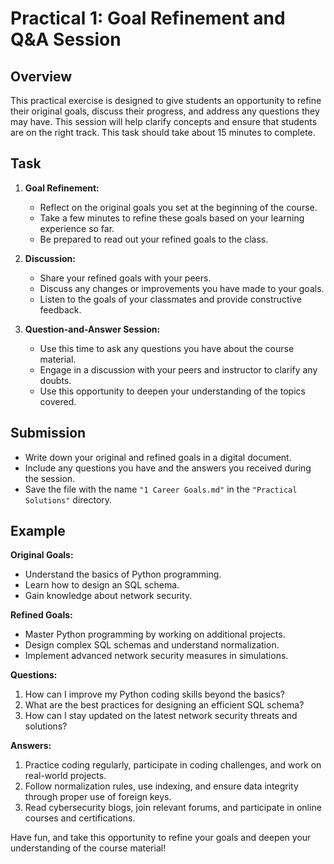 # Practical 1: Goal Refinement and Q&A Session

## Overview

This practical exercise is designed to give students an opportunity to refine their original goals, discuss their progress, and address any questions they may have. This session will help clarify concepts and ensure that students are on the right track. This task should take about 15 minutes to complete.

## Task

1. **Goal Refinement:**
   - Reflect on the original goals you set at the beginning of the course.
   - Take a few minutes to refine these goals based on your learning experience so far.
   - Be prepared to read out your refined goals to the class.

2. **Discussion:**
   - Share your refined goals with your peers.
   - Discuss any changes or improvements you have made to your goals.
   - Listen to the goals of your classmates and provide constructive feedback.

3. **Question-and-Answer Session:**
   - Use this time to ask any questions you have about the course material.
   - Engage in a discussion with your peers and instructor to clarify any doubts.
   - Use this opportunity to deepen your understanding of the topics covered.

## Submission

- Write down your original and refined goals in a digital document.
- Include any questions you have and the answers you received during the session.
- Save the file with the name `"1 Career Goals.md"` in the `"Practical Solutions"` directory.

## Example

**Original Goals:**

- Understand the basics of Python programming.
- Learn how to design an SQL schema.
- Gain knowledge about network security.

**Refined Goals:**

- Master Python programming by working on additional projects.
- Design complex SQL schemas and understand normalization.
- Implement advanced network security measures in simulations.

**Questions:**

1. How can I improve my Python coding skills beyond the basics?
2. What are the best practices for designing an efficient SQL schema?
3. How can I stay updated on the latest network security threats and solutions?

**Answers:**

1. Practice coding regularly, participate in coding challenges, and work on real-world projects.
2. Follow normalization rules, use indexing, and ensure data integrity through proper use of foreign keys.
3. Read cybersecurity blogs, join relevant forums, and participate in online courses and certifications.

Have fun, and take this opportunity to refine your goals and deepen your understanding of the course material!
